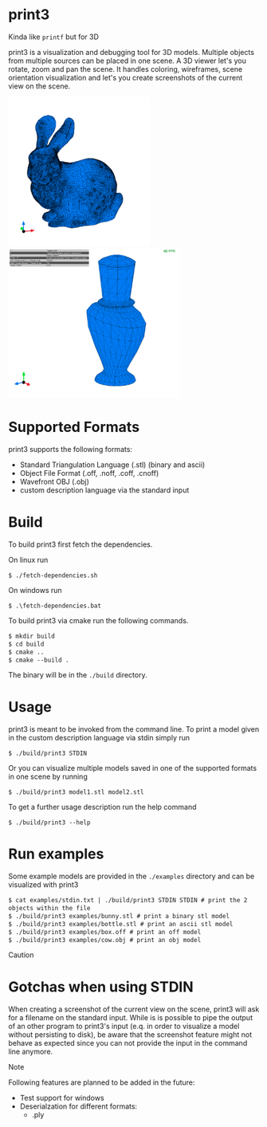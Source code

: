# print3

Kinda like `printf` but for 3D

print3 is a visualization and debugging tool for 3D models. Multiple objects from multiple sources can be placed in one scene. A 3D viewer let's you rotate, zoom and pan the scene. It handles coloring, wireframes, scene orientation visualization and let's you create screenshots of the current view on the scene.

<p float="left">
  <img alt="3D visualization of a bunny" src="/assets/bunny.png" height="300" />
  <img alt="3D visualization of a bottle with hud" src="/assets/bottle_hud.png" height="300" />
</p>

# Supported Formats

print3 supports the following formats:
* Standard Triangulation Language (.stl) (binary and ascii)
* Object File Format (.off, .noff, .coff, .cnoff)
* Wavefront OBJ (.obj)
* custom description language via the standard input

# Build

To build print3 first fetch the dependencies.

On linux run

```console
$ ./fetch-dependencies.sh
```

On windows run

```console
$ .\fetch-dependencies.bat
```

To build print3 via cmake run the following commands.

```console
$ mkdir build
$ cd build
$ cmake ..
$ cmake --build .
```

The binary will be in the `./build` directory.

# Usage

print3 is meant to be invoked from the command line. To print a model given in the custom description language via stdin simply run

```console
$ ./build/print3 STDIN
```

Or you can visualize multiple models saved in one of the supported formats in one scene by running

```console
$ ./build/print3 model1.stl model2.stl
```

To get a further usage description run the help command

``` console
$ ./build/print3 --help
```

# Run examples

Some example models are provided in the `./examples` directory and can be visualized with print3

```console
$ cat examples/stdin.txt | ./build/print3 STDIN STDIN # print the 2 objects within the file
$ ./build/print3 examples/bunny.stl # print a binary stl model
$ ./build/print3 examples/bottle.stl # print an ascii stl model
$ ./build/print3 examples/box.off # print an off model
$ ./build/print3 examples/cow.obj # print an obj model
```

> [!CAUTION]
> # Gotchas when using STDIN
>
> When creating a screenshot of the current view on the scene, print3 will ask for a filename on the standard input. While is is possible to pipe the output of an other program to print3's input (e.q. in order to visualize a model without persisting to disk), be aware that the screenshot feature might not behave as expected since you can not provide the input in the command line anymore.

> [!NOTE]
> Following features are planned to be added in the future:
> * Test support for windows
> * Deserialzation for different formats:
>     * .ply

